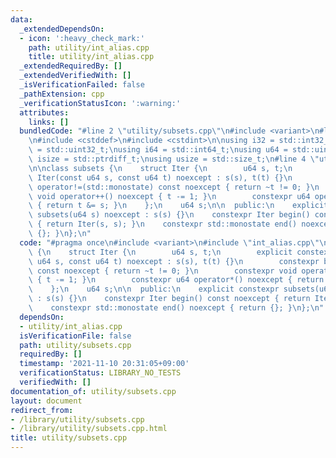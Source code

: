 ```yaml
---
data:
  _extendedDependsOn:
  - icon: ':heavy_check_mark:'
    path: utility/int_alias.cpp
    title: utility/int_alias.cpp
  _extendedRequiredBy: []
  _extendedVerifiedWith: []
  _isVerificationFailed: false
  _pathExtension: cpp
  _verificationStatusIcon: ':warning:'
  attributes:
    links: []
  bundledCode: "#line 2 \"utility/subsets.cpp\"\n#include <variant>\n#line 2 \"utility/int_alias.cpp\"\
    \n#include <cstddef>\n#include <cstdint>\n\nusing i32 = std::int32_t;\nusing u32\
    \ = std::uint32_t;\nusing i64 = std::int64_t;\nusing u64 = std::uint64_t;\nusing\
    \ isize = std::ptrdiff_t;\nusing usize = std::size_t;\n#line 4 \"utility/subsets.cpp\"\
    \n\nclass subsets {\n    struct Iter {\n        u64 s, t;\n        explicit constexpr\
    \ Iter(const u64 s, const u64 t) noexcept : s(s), t(t) {}\n        constexpr bool\
    \ operator!=(std::monostate) const noexcept { return ~t != 0; }\n        constexpr\
    \ void operator++() noexcept { t -= 1; }\n        constexpr u64 operator*() noexcept\
    \ { return t &= s; }\n    };\n    u64 s;\n\n  public:\n    explicit constexpr\
    \ subsets(u64 s) noexcept : s(s) {}\n    constexpr Iter begin() const noexcept\
    \ { return Iter(s, s); }\n    constexpr std::monostate end() noexcept { return\
    \ {}; }\n};\n"
  code: "#pragma once\n#include <variant>\n#include \"int_alias.cpp\"\n\nclass subsets\
    \ {\n    struct Iter {\n        u64 s, t;\n        explicit constexpr Iter(const\
    \ u64 s, const u64 t) noexcept : s(s), t(t) {}\n        constexpr bool operator!=(std::monostate)\
    \ const noexcept { return ~t != 0; }\n        constexpr void operator++() noexcept\
    \ { t -= 1; }\n        constexpr u64 operator*() noexcept { return t &= s; }\n\
    \    };\n    u64 s;\n\n  public:\n    explicit constexpr subsets(u64 s) noexcept\
    \ : s(s) {}\n    constexpr Iter begin() const noexcept { return Iter(s, s); }\n\
    \    constexpr std::monostate end() noexcept { return {}; }\n};\n"
  dependsOn:
  - utility/int_alias.cpp
  isVerificationFile: false
  path: utility/subsets.cpp
  requiredBy: []
  timestamp: '2021-11-10 20:31:05+09:00'
  verificationStatus: LIBRARY_NO_TESTS
  verifiedWith: []
documentation_of: utility/subsets.cpp
layout: document
redirect_from:
- /library/utility/subsets.cpp
- /library/utility/subsets.cpp.html
title: utility/subsets.cpp
---
```


